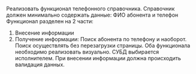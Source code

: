 Реализовать функционал телефонного справочника. Справочник должен минимально содержать данные: ФИО абонента и телефон
Функционал разделен на 2 части:
1.	Внесение информации
2.	Получение информации: Поиск абонента по телефону и наоборот. Поиск осуществлять без перезагрузки страницы.
Оба функционала необходимо реализовать визуально. СУБД выбирается исполнителем.
При внесении информации должна происходить валидация данных.